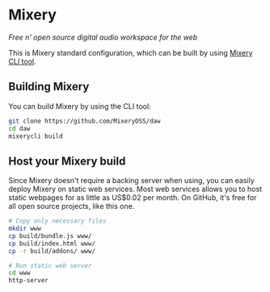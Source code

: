 # Mixery
_Free n' open source digital audio workspace for the web_

This is Mixery standard configuration, which can be built by using [Mixery CLI tool][CLI].

## Building Mixery
You can build Mixery by using the CLI tool:

```sh
git clone https://github.com/MixeryOSS/daw
cd daw
mixerycli build
```

## Host your Mixery build
Since Mixery doesn't require a backing server when using, you can easily deploy Mixery on static web services. Most web services allows you to host static webpages for as little as US$0.02 per month. On GitHub, it's free for all open source projects, like this one.

```sh
# Copy only necessary files
mkdir www
cp build/bundle.js www/
cp build/index.html www/
cp -r build/addons/ www/

# Run static web server
cd www
http-server
```

[CLI]: https://github.com/MixeryOSS/cli